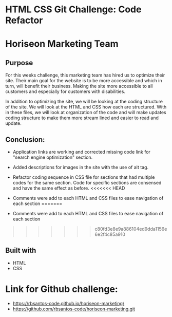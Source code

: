 # HTML CSS Git Challenge: Code Refactor

# Horiseon Marketing Team

## Purpose
For this weeks challenge, this marketing team has hired us to optimize their site. Their main goal for the website is to be more accessible and which in turn, will benefit their business. Making the site more accessible to all customers and especially for customers with disabilities. 

In addition to optimizing the site, we will be looking at the coding structure of the site. We will look at the HTML and CSS how each are structured. With in these files, we will look at organization of the code and will make updates coding structure to make them more stream lined and easier to read and update.


## Conclusion:

* Application links are working and corrected missing code link for "search engine optimization" section.

* Added descriptions for images in the site with the use of alt tag.

* Refactor coding sequence in CSS file for sections that had multiple codes for the same section. Code for specific sections are consensed and have the same effect as before. 
<<<<<<< HEAD

* Comments were add to each HTML and CSS files to ease navigation of each section 
=======

* Comments were add to each HTML and CSS files to ease navigation of each section 

>>>>>>> c80fd3e8e9a886104ed9dda1156e6e2f4c85a910

## Built with
* HTML
* CSS

# Link for Github challenge:
* https://rbsantos-code.github.io/horiseon-marketing/
* https://github.com/rbsantos-code/horiseon-marketing.git

